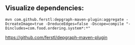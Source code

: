 
 ## Visualize dependencies:
```code
mvn com.github.ferstl:depgraph-maven-plugin:aggregate -DcreateImage=true -DreduceEdges=false -Dscope=compile "-Dincludes=com.food.ordering.system*:*"
```
 https://github.com/ferstl/depgraph-maven-plugin
 